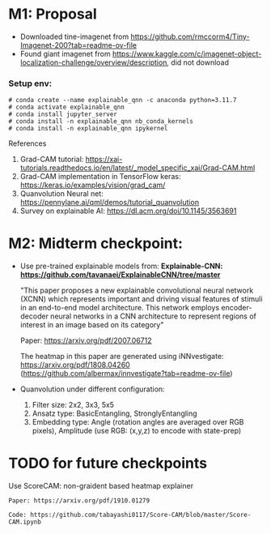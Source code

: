 # M1: Proposal

- Downloaded tine-imagenet from https://github.com/rmccorm4/Tiny-Imagenet-200?tab=readme-ov-file
- Found giant imagenet from https://www.kaggle.com/c/imagenet-object-localization-challenge/overview/description, did not download


### Setup env:
    # conda create --name explainable_qnn -c anaconda python=3.11.7 
    # conda activate explainable_qnn
    # conda install jupyter_server
    # conda install -n explainable_qnn nb_conda_kernels
    # conda install -n explainable_qnn ipykernel

References 
1. Grad-CAM tutorial: https://xai-tutorials.readthedocs.io/en/latest/_model_specific_xai/Grad-CAM.html
2. Grad-CAM implementation in TensorFlow keras: https://keras.io/examples/vision/grad_cam/
3. Quanvolution Neural net: https://pennylane.ai/qml/demos/tutorial_quanvolution
4. Survey on explainable AI: https://dl.acm.org/doi/10.1145/3563691


# M2: Midterm checkpoint:

- Use pre-trained explainable models from: **Explainable-CNN: https://github.com/tavanaei/ExplainableCNN/tree/master**

    "This paper proposes a new explainable convolutional neural network (XCNN) which represents important and driving visual features of stimuli in an end-to-end model architecture. This network employs encoder-decoder neural networks in a CNN architecture to represent regions of interest in an image based on its category"
    
    Paper: https://arxiv.org/pdf/2007.06712

    The heatmap in this paper are generated using iNNvestigate: https://arxiv.org/pdf/1808.04260 (https://github.com/albermax/innvestigate?tab=readme-ov-file)

- Quanvolution under different configuration:
    1. Filter size: 2x2, 3x3, 5x5
    2. Ansatz type: BasicEntangling, StronglyEntangling
    3. Embedding type: Angle (rotation angles are averaged over RGB pixels), Amplitude (use RGB: (x,y,z) to encode with state-prep)


# TODO for future checkpoints

Use ScoreCAM: non-graident based heatmap explainer 
    
    Paper: https://arxiv.org/pdf/1910.01279
    
    Code: https://github.com/tabayashi0117/Score-CAM/blob/master/Score-CAM.ipynb
